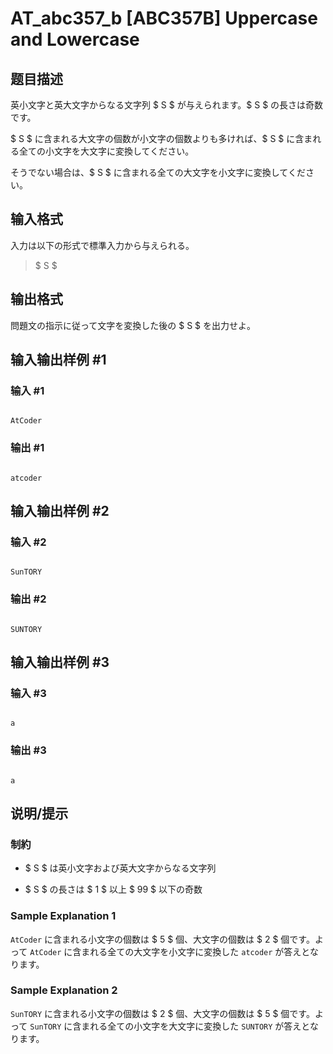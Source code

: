 # AT_abc357_b [ABC357B] Uppercase and Lowercase

## 题目描述

[problemUrl]: https://atcoder.jp/contests/abc357/tasks/abc357_b

英小文字と英大文字からなる文字列 $ S $ が与えられます。$ S $ の長さは奇数です。  
 $ S $ に含まれる大文字の個数が小文字の個数よりも多ければ、$ S $ に含まれる全ての小文字を大文字に変換してください。  
 そうでない場合は、$ S $ に含まれる全ての大文字を小文字に変換してください。

## 输入格式

入力は以下の形式で標準入力から与えられる。

> $ S $

## 输出格式

問題文の指示に従って文字を変換した後の $ S $ を出力せよ。

## 输入输出样例 #1

### 输入 #1

```
AtCoder
```

### 输出 #1

```
atcoder
```

## 输入输出样例 #2

### 输入 #2

```
SunTORY
```

### 输出 #2

```
SUNTORY
```

## 输入输出样例 #3

### 输入 #3

```
a
```

### 输出 #3

```
a
```

## 说明/提示

### 制約

- $ S $ は英小文字および英大文字からなる文字列
- $ S $ の長さは $ 1 $ 以上 $ 99 $ 以下の奇数
 
### Sample Explanation 1

`AtCoder` に含まれる小文字の個数は $ 5 $ 個、大文字の個数は $ 2 $ 個です。よって `AtCoder` に含まれる全ての大文字を小文字に変換した `atcoder` が答えとなります。

### Sample Explanation 2

`SunTORY` に含まれる小文字の個数は $ 2 $ 個、大文字の個数は $ 5 $ 個です。よって `SunTORY` に含まれる全ての小文字を大文字に変換した `SUNTORY` が答えとなります。